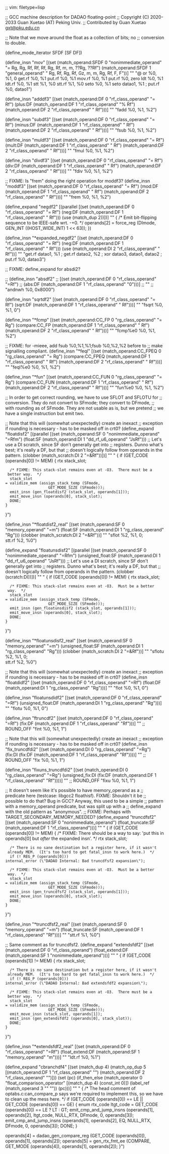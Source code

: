 ;; vim: filetype=lisp

;; GCC machine description for DADAO floating-point
;; Copyright (C) 2020-2033 Guan Xuetao (AT) Peking Univ.
;; Contributed by Guan Xuetao <gxt@pku.edu.cn>

;; Note that we move around the float as a collection of bits; no
;; conversion to double.

(define_mode_iterator	SFDF	[SF DF])

(define_insn "mov<mode>"
 [(set (match_operand:SFDF 0 "nonimmediate_operand" "= Rg, Rg, Rf, Rf, Rf, Rg, Rf,  m,  m, ??Rg, ??Rf")
       (match_operand:SFDF 1 "general_operand"      "  Rg, Rf, Rg, Rf, Gz,  m,  m, Rg, Rf,    F,    F"))]
	""
	"@
	or	%0, %1, 0
	get.rf	%0, %1
	put.rf	%0, %1
	mov.rf	%0, %1
	put.rf	%0, zero
	ldt	%0, %1
	ldt.rf	%0, %1
	stt	%1, %0
	stt.rf	%1, %0
	seto	%0, %1
	seto	datao1, %1	\;	put.rf	%0, datao1")

(define_insn "adddf3"
  [(set      (match_operand:DF 0 "rf_class_operand" "= Rf")
    (plus:DF (match_operand:DF 1 "rf_class_operand" "% Rf")
             (match_operand:DF 2 "rf_class_operand" "  Rf")))]
	""
	"fadd	%0, %1, %2")

(define_insn "subdf3"
  [(set       (match_operand:DF 0 "rf_class_operand" "= Rf")
    (minus:DF (match_operand:DF 1 "rf_class_operand" "  Rf")
              (match_operand:DF 2 "rf_class_operand" "  Rf")))]
	""
	"fsub	%0, %1, %2")

(define_insn "muldf3"
  [(set      (match_operand:DF 0 "rf_class_operand" "= Rf")
    (mult:DF (match_operand:DF 1 "rf_class_operand" "  Rf")
             (match_operand:DF 2 "rf_class_operand" "  Rf")))]
	""
	"fmul	%0, %1, %2")

(define_insn "divdf3"
  [(set     (match_operand:DF 0 "rf_class_operand" "= Rf")
    (div:DF (match_operand:DF 1 "rf_class_operand" "  Rf")
            (match_operand:DF 2 "rf_class_operand" "  Rf")))]
	""
	"fdiv	%0, %1, %2")

;; FIXME: Is "frem" doing the right operation for moddf3?
(define_insn "moddf3"
  [(set     (match_operand:DF 0 "rf_class_operand" "= Rf")
    (mod:DF (match_operand:DF 1 "rf_class_operand" "  Rf")
            (match_operand:DF 2 "rf_class_operand" "  Rf")))]
	""
	"frem	%0, %1, %2")

(define_expand "negdf2"
  [(parallel [(set (match_operand:DF 0 "rf_class_operand" "= Rf")
           (neg:DF (match_operand:DF 1 "rf_class_operand" "  Rf")))
              (use (match_dup 2))])]
  ""
{
  /* Emit bit-flipping sequence to be IEEE-safe wrt. -+0.  */
  operands[2] = force_reg (DImode, GEN_INT ((HOST_WIDE_INT) 1 << 63));
})

(define_insn "*expanded_negdf2"
  [(set     (match_operand:DF 0 "rf_class_operand" "= Rf")
    (neg:DF (match_operand:DF 1 "rf_class_operand" "  Rf")))
      (use  (match_operand:DI 2 "rf_class_operand" "  Rf"))]
	""
	"get.rf	datao1, %1	\;	get.rf	datao2, %2	\;	xor	datao3, datao1, datao2	\;	put.rf	%0, datao3")

;; FIXME: define_expand for absdi2?

;; (define_insn "absdf2"
;;   [(set (match_operand:DF 0 "rf_class_operand" "=Rf")
;; 	(abs:DF (match_operand:DF 1 "rf_class_operand" "0")))]
;;   ""
;; 	"andnwh	%0, 0x8000")

(define_insn "sqrtdf2"
  [(set      (match_operand:DF 0 "rf_class_operand" "= Rf")
    (sqrt:DF (match_operand:DF 1 "rf_class_operand" "  Rf")))]
	""
	"fsqrt	%0, %1, 0")

(define_insn "*fcmp"
  [(set            (match_operand:CC_FP 0 "rg_class_operand" "= Rg")
    (compare:CC_FP (match_operand:DF    1 "rf_class_operand" "  Rf")
                   (match_operand:DF    2 "rf_class_operand" "  Rf")))]
	""
	"fcmp%e0	%0, %1, %2")

;; FIXME: for -mieee, add fsub %0,%1,%1\;fsub %0,%2,%2 before to
;; make signalling compliant.
(define_insn "*feql"
  [(set              (match_operand:CC_FPEQ 0 "rg_class_operand" "= Rg")
    (compare:CC_FPEQ (match_operand:DF      1 "rf_class_operand" "  Rf")
                     (match_operand:DF      2 "rf_class_operand" "  Rf")))]
	""
	"feql%e0	%0, %1, %2")

(define_insn "*fun"
  [(set             (match_operand:CC_FUN 0 "rg_class_operand" "= Rg")
    (compare:CC_FUN (match_operand:DF     1 "rf_class_operand" "  Rf")
                    (match_operand:DF     2 "rf_class_operand" "  Rf")))]
	""
	"fun%e0	%0, %1, %2")

;; In order to get correct rounding, we have to use SFLOT and SFLOTU for
;; conversion.  They do not convert to SFmode; they convert to DFmode,
;; with rounding as of SFmode.  They are not usable as is, but we pretend
;; we have a single instruction but emit two.

;; Note that this will (somewhat unexpectedly) create an inexact
;; exception if rounding is necessary - has to be masked off in crt0?
(define_expand "floatdisf2"
  [(parallel [(set (match_operand:SF 0 "nonimmediate_operand" "=Rfm")
		   (float:SF
		    (match_operand:DI 1 "dd_rf_u6_operand" "JsRf")))
	      ;; Let's use a DI scratch, since SF don't generally get into
	      ;; registers.  Dunno what's best; it's really a DF, but that
	      ;; doesn't logically follow from operands in the pattern.
	      (clobber (match_scratch:DI 2 "=&Rf"))])]
  ""
  "
{
  if (GET_CODE (operands[0]) != MEM)
    {
      rtx stack_slot;

      /* FIXME: This stack-slot remains even at -O3.  There must be a
	 better way.  */
      stack_slot
	= validize_mem (assign_stack_temp (SFmode,
					   GET_MODE_SIZE (SFmode)));
      emit_insn (gen_floatdisf2 (stack_slot, operands[1]));
      emit_move_insn (operands[0], stack_slot);
      DONE;
    }
}")

(define_insn "*floatdisf2_real"
  [(set (match_operand:SF 0 "memory_operand" "=m")
	(float:SF
	 (match_operand:DI 1 "rg_class_operand" "Rg")))
   (clobber (match_scratch:DI 2 "=&Rf"))]
  ""
	"sflot	%2, %1, 0\;\
	stt.rf	%2, %0")

(define_expand "floatunsdisf2"
  [(parallel [(set (match_operand:SF 0 "nonimmediate_operand" "=Rfm")
		   (unsigned_float:SF
		    (match_operand:DI 1 "dd_rf_u6_operand" "JsRf")))
	      ;; Let's use a DI scratch, since SF don't generally get into
	      ;; registers.  Dunno what's best; it's really a DF, but that
	      ;; doesn't logically follow from operands in the pattern.
	      (clobber (scratch:DI))])]
  ""
  "
{
  if (GET_CODE (operands[0]) != MEM)
    {
      rtx stack_slot;

      /* FIXME: This stack-slot remains even at -O3.  Must be a better
	 way.  */
      stack_slot
	= validize_mem (assign_stack_temp (SFmode,
					   GET_MODE_SIZE (SFmode)));
      emit_insn (gen_floatunsdisf2 (stack_slot, operands[1]));
      emit_move_insn (operands[0], stack_slot);
      DONE;
    }
}")

(define_insn "*floatunsdisf2_real"
  [(set (match_operand:SF 0 "memory_operand" "=m")
	(unsigned_float:SF
	 (match_operand:DI 1 "rg_class_operand" "Rg")))
   (clobber (match_scratch:DI 2 "=&Rf"))]
  ""
	"sflotu	%2, %1, 0\;\
	stt.rf	%2, %0")

;; Note that this will (somewhat unexpectedly) create an inexact
;; exception if rounding is necessary - has to be masked off in crt0?
(define_insn "floatdidf2"
  [(set (match_operand:DF 0 "rf_class_operand" "=Rf")
	(float:DF
	 (match_operand:DI 1 "rg_class_operand" "Rg")))]
  ""
	"flot	%0, %1, 0")

(define_insn "floatunsdidf2"
  [(set (match_operand:DF 0 "rf_class_operand" "=Rf")
	(unsigned_float:DF
	 (match_operand:DI 1 "rg_class_operand" "Rg")))]
  ""
	"flotu	%0, %1, 0")

(define_insn "ftruncdf2"
  [(set (match_operand:DF 0 "rf_class_operand" "=Rf")
	(fix:DF (match_operand:DF 1 "rf_class_operand" "Rf")))]
  ""
  ;; ROUND_OFF
	"fint	%0, %1, 1")

;; Note that this will (somewhat unexpectedly) create an inexact
;; exception if rounding is necessary - has to be masked off in crt0?
(define_insn "fix_truncdfdi2"
  [(set (match_operand:DI 0 "rg_class_operand" "=Rg")
	(fix:DI (fix:DF (match_operand:DF 1 "rf_class_operand" "Rf"))))]
  ""
  ;; ROUND_OFF
	"fix	%0, %1, 1")

(define_insn "fixuns_truncdfdi2"
  [(set (match_operand:DI 0 "rg_class_operand" "=Rg")
	(unsigned_fix:DI
	 (fix:DF (match_operand:DF 1 "rf_class_operand" "Rf"))))]
  ""
  ;; ROUND_OFF
	"fixu	%0, %1, 1")

;; It doesn't seem like it's possible to have memory_operand as a
;; predicate here (testcase: libgcc2 floathisf).  FIXME:  Shouldn't it be
;; possible to do that?  Bug in GCC?  Anyway, this used to be a simple
;; pattern with a memory_operand predicate, but was split up with a
;; define_expand with the old pattern as "anonymous".
;; FIXME: Perhaps with TARGET_SECONDARY_MEMORY_NEEDED?
(define_expand "truncdfsf2"
  [(set (match_operand:SF 0 "nonimmediate_operand")
	(float_truncate:SF (match_operand:DF 1 "rf_class_operand")))]
  ""
  "
{
  if (GET_CODE (operands[0]) != MEM)
    {
      /* FIXME: There should be a way to say: 'put this in operands[0]
	 but *after* the expanded insn'.  */
      rtx stack_slot;

      /* There is no sane destination but a register here, if it wasn't
	 already MEM.  (It's too hard to get fatal_insn to work here.)  */
      if (! REG_P (operands[0]))
	internal_error (\"DADAO Internal: Bad truncdfsf2 expansion\");

      /* FIXME: This stack-slot remains even at -O3.  Must be a better
	 way.  */
      stack_slot
	= validize_mem (assign_stack_temp (SFmode,
					   GET_MODE_SIZE (SFmode)));
      emit_insn (gen_truncdfsf2 (stack_slot, operands[1]));
      emit_move_insn (operands[0], stack_slot);
      DONE;
    }
}")

(define_insn "*truncdfsf2_real"
  [(set (match_operand:SF 0 "memory_operand" "=m")
	(float_truncate:SF (match_operand:DF 1 "rf_class_operand" "Rf")))]
  ""
	"stt.rf	%1, %0")

;; Same comment as for truncdfsf2.
(define_expand "extendsfdf2"
  [(set (match_operand:DF 0 "rf_class_operand")
	(float_extend:DF (match_operand:SF 1 "nonimmediate_operand")))]
  ""
  "
{
  if (GET_CODE (operands[1]) != MEM)
    {
      rtx stack_slot;

      /* There is no sane destination but a register here, if it wasn't
	 already MEM.  (It's too hard to get fatal_insn to work here.)  */
      if (! REG_P (operands[0]))
	internal_error (\"DADAO Internal: Bad extendsfdf2 expansion\");

      /* FIXME: This stack-slot remains even at -O3.  There must be a
	 better way.  */
      stack_slot
	= validize_mem (assign_stack_temp (SFmode,
					   GET_MODE_SIZE (SFmode)));
      emit_move_insn (stack_slot, operands[1]);
      emit_insn (gen_extendsfdf2 (operands[0], stack_slot));
      DONE;
    }
}")

(define_insn "*extendsfdf2_real"
  [(set (match_operand:DF 0 "rf_class_operand" "=Rf")
	(float_extend:DF (match_operand:SF 1 "memory_operand" "m")))]
  ""
	"ldt.rf	%0, %1")

(define_expand "cbranchdf4"
  [(set (match_dup 4)
        (match_op_dup 5
         [(match_operand:DF 1 "rf_class_operand" "")
          (match_operand:DF 2 "rf_class_operand" "")]))
   (set (pc)
        (if_then_else
              (match_operator 0 "float_comparison_operator"
               [(match_dup 4)
                (const_int 0)])
              (label_ref (match_operand 3 "" ""))
              (pc)))]
  ""
  "
{
  /* The head comment of optabs.c:can_compare_p says we're required to
     implement this, so we have to clean up the mess here.  */
  if (GET_CODE (operands[0]) == LE || GET_CODE (operands[0]) == GE)
    {
      enum rtx_code ltgt_code = GET_CODE (operands[0]) == LE ? LT : GT;
      emit_cmp_and_jump_insns (operands[1], operands[2], ltgt_code, NULL_RTX,
			       DFmode, 0, operands[3]);
      emit_cmp_and_jump_insns (operands[1], operands[2], EQ, NULL_RTX,
			       DFmode, 0, operands[3]);
      DONE;
    }

  operands[4] = dadao_gen_compare_reg (GET_CODE (operands[0]),
                                      operands[1], operands[2]);
  operands[5] = gen_rtx_fmt_ee (COMPARE,
                                GET_MODE (operands[4]),
                                operands[1], operands[2]);
}")

